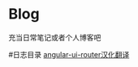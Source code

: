 # Blog
充当日常笔记或者个人博客吧

#日志目录
[angular-ui-router汉化翻译](https://github.com/MisterChangRay/Blog/blob/master/angular-ui-router.md)
